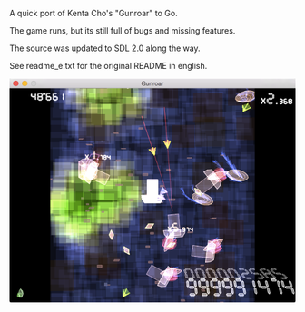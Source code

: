 A quick port of Kenta Cho's "Gunroar" to Go.

The game runs, but its still full of bugs and missing features. 

The source was updated to SDL 2.0 along the way.

See readme_e.txt for the original README in english.

![Screenshot](screenshot.png)
